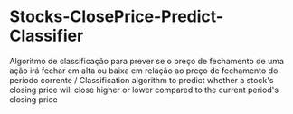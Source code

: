 # Stocks-ClosePrice-Predict-Classifier
 Algoritmo de classificação para prever se o preço de fechamento de uma ação irá fechar em alta ou baixa em relação ao preço de fechamento do período corrente / Classification algorithm to predict whether a stock's closing price will close higher or lower compared to the current period's closing price
